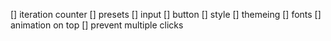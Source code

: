 [] iteration counter
[] presets
[] input
[] button
[] style
[] themeing
[] fonts
[] animation on top
[] prevent multiple clicks
